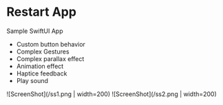 # Restart App
Sample SwiftUI App
- Custom button behavior
- Complex Gestures
- Complex parallax effect
- Animation effect
- Haptice feedback
- Play sound

![ScreenShot](/ss1.png | width=200) ![ScreenShot](/ss2.png | width=200)